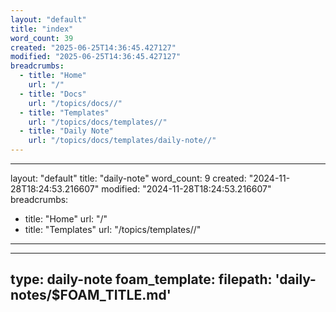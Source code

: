 ```yaml
---
layout: "default"
title: "index"
word_count: 39
created: "2025-06-25T14:36:45.427127"
modified: "2025-06-25T14:36:45.427127"
breadcrumbs:
  - title: "Home"
    url: "/"
  - title: "Docs"
    url: "/topics/docs//"
  - title: "Templates"
    url: "/topics/docs/templates//"
  - title: "Daily Note"
    url: "/topics/docs/templates/daily-note//"
---
```

---
layout: "default"
title: "daily-note"
word_count: 9
created: "2024-11-28T18:24:53.216607"
modified: "2024-11-28T18:24:53.216607"
breadcrumbs:
  - title: "Home"
    url: "/"
  - title: "Templates"
    url: "/topics/templates//"
---
---
type: daily-note
foam_template:
  filepath: 'daily-notes/$FOAM_TITLE.md'
---
